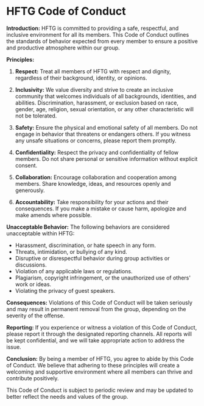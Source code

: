 # HFTG Code of Conduct

**Introduction:**
HFTG is committed to providing a safe, respectful, and inclusive environment for all its members. This Code of Conduct outlines the standards of behavior expected from every member to ensure a positive and productive atmosphere within our group.

**Principles:**
1. **Respect:** Treat all members of HFTG with respect and dignity, regardless of their background, identity, or opinions.

2. **Inclusivity:** We value diversity and strive to create an inclusive community that welcomes individuals of all backgrounds, identities, and abilities. Discrimination, harassment, or exclusion based on race, gender, age, religion, sexual orientation, or any other characteristic will not be tolerated.

3. **Safety:** Ensure the physical and emotional safety of all members. Do not engage in behavior that threatens or endangers others. If you witness any unsafe situations or concerns, please report them promptly.

4. **Confidentiality:** Respect the privacy and confidentiality of fellow members. Do not share personal or sensitive information without explicit consent.

5. **Collaboration:** Encourage collaboration and cooperation among members. Share knowledge, ideas, and resources openly and generously.

6. **Accountability:** Take responsibility for your actions and their consequences. If you make a mistake or cause harm, apologize and make amends where possible.

**Unacceptable Behavior:**
The following behaviors are considered unacceptable within HFTG:

- Harassment, discrimination, or hate speech in any form.
- Threats, intimidation, or bullying of any kind.
- Disruptive or disrespectful behavior during group activities or discussions.
- Violation of any applicable laws or regulations.
- Plagiarism, copyright infringement, or the unauthorized use of others' work or ideas.
- Violating the privacy of guest speakers.

**Consequences:**
Violations of this Code of Conduct will be taken seriously and may result in permanent removal from the group, depending on the severity of the offense.

**Reporting:**
If you experience or witness a violation of this Code of Conduct, please report it through the designated reporting channels. All reports will be kept confidential, and we will take appropriate action to address the issue.

**Conclusion:**
By being a member of HFTG, you agree to abide by this Code of Conduct. We believe that adhering to these principles will create a welcoming and supportive environment where all members can thrive and contribute positively.

This Code of Conduct is subject to periodic review and may be updated to better reflect the needs and values of the group.
